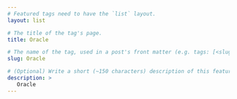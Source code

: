 ```yaml
---
# Featured tags need to have the `list` layout.
layout: list

# The title of the tag's page.
title: Oracle

# The name of the tag, used in a post's front matter (e.g. tags: [<slug>]).
slug: Oracle

# (Optional) Write a short (~150 characters) description of this featured tag.
description: >
   Oracle
---
```

